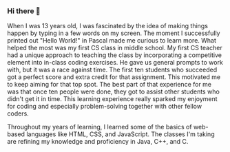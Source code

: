 ### Hi there 👋

  When I was 13 years old, I was fascinated by the idea of making things happen by typing in a few words on my screen. The moment I successfully printed out "Hello World!" in Pascal made me curious to learn more. What helped the most was my first CS class in middle school. My first CS teacher had a unique approach to teaching the class by incorporating a competitive element into in-class coding exercises. He gave us general prompts to work with, but it was a race against time. The first ten students who succeeded got a perfect score and extra credit for that assignment. This motivated me to keep aiming for that top spot. The best part of that experience for me was that once ten people were done, they got to assist other students who didn't get it in time. This learning experience really sparked my enjoyment for coding and especially problem-solving together with other fellow coders. 

  Throughout my years of learning, I learned some of the basics of web-based languages like HTML, CSS, and JavaScript. The classes I'm taking are refining my knowledge and proficiency in Java, C++, and C.

<!--
**pankate38/pankate38** is a ✨ _special_ ✨ repository because its `README.md` (this file) appears on your GitHub profile.

Here are some ideas to get you started:

- 🔭 I’m currently working on ...
- 🌱 I’m currently learning ...
- 👯 I’m looking to collaborate on ...
- 🤔 I’m looking for help with ...
- 💬 Ask me about ...
- 📫 How to reach me: ...
- 😄 Pronouns: she/her
- ⚡ Fun fact: ...
-->
